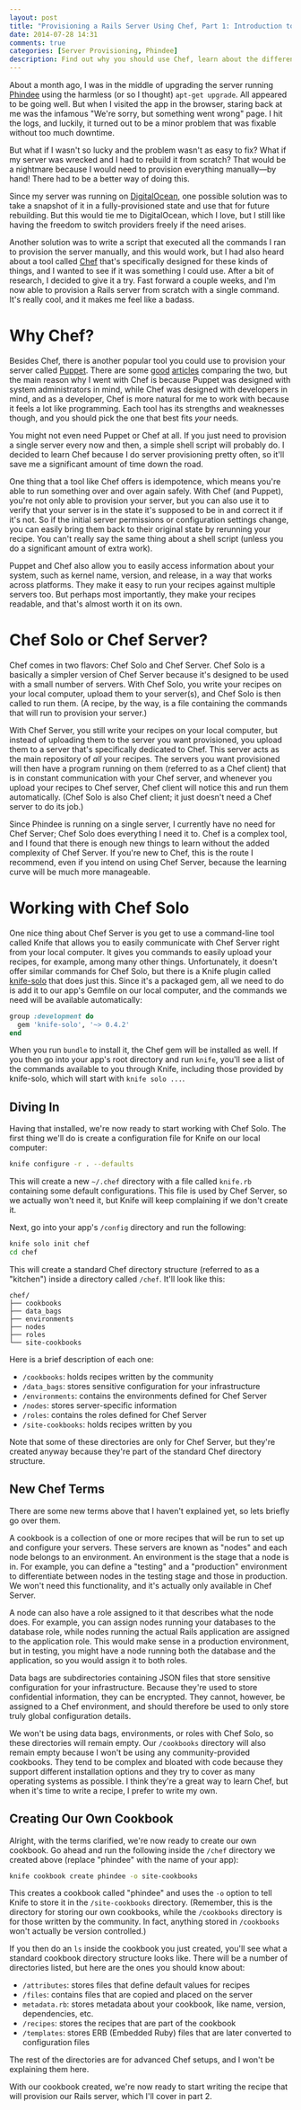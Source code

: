 ```yaml
---
layout: post
title: "Provisioning a Rails Server Using Chef, Part 1: Introduction to Chef Solo"
date: 2014-07-28 14:31
comments: true
categories: [Server Provisioning, Phindee]
description: Find out why you should use Chef, learn about the differences between Chef Solo and Chef Server, and create your first cookbook.
---
```


About a month ago, I was in the middle of upgrading the server running [Phindee](http://phindee.com/) using the harmless (or so I thought) `apt-get upgrade`. All appeared to be going well. But when I visited the app in the browser, staring back at me was the infamous "We're sorry, but something went wrong" page. I hit the logs, and luckily, it turned out to be a minor problem that was fixable without too much downtime.

<!-- more -->

But what if I wasn't so lucky and the problem wasn't as easy to fix? What if my server was wrecked and I had to rebuild it from scratch? That would be a nightmare because I would need to provision everything manually&mdash;by hand!  There had to be a better way of doing this.

Since my server was running on [DigitalOcean](http://digitalocean.com/), one possible solution was to take a snapshot of it in a fully-provisioned state and use that for future rebuilding. But this would tie me to DigitalOcean, which I love, but I still like having the freedom to switch providers freely if the need arises.

Another solution was to write a script that executed all the commands I ran to provision the server manually, and this would work, but I had also heard about a tool called [Chef](https://github.com/opscode/chef) that's specifically designed for these kinds of things, and I wanted to see if it was something I could use. After a bit of research, I decided to give it a try. Fast forward a couple weeks, and I'm now able to provision a Rails server from scratch with a single command. It's really cool, and it makes me feel like a badass.

# Why Chef?

Besides Chef, there is another popular tool you could use to provision your server called [Puppet](https://github.com/puppetlabs/puppet). There are some [good](https://www.quora.com/What-are-the-key-reasons-to-choose-Puppet-over-Chef-or-vice-versa) [articles](http://devopsanywhere.blogspot.com/2011/10/puppet-vs-chef-fight.html) comparing the two, but the main reason why I went with Chef is because Puppet was designed with system administrators in mind, while Chef was designed with developers in mind, and as a developer, Chef is more natural for me to work with because it feels a lot like programming. Each tool has its strengths and weaknesses though, and you should pick the one that best fits <em>your</em> needs.

You might not even need Puppet or Chef at all. If you just need to provision a single server every now and then, a simple shell script will probably do. I decided to learn Chef because I do server provisioning pretty often, so it'll save me a significant amount of time down the road.

One thing that a tool like Chef offers is idempotence, which means you're able to run something over and over again safely. With Chef (and Puppet), you're not only able to provision your server, but you can also use it to verify that your server is in the state it's supposed to be in and correct it if it's not. So if the initial server permissions or configuration settings change, you can easily bring them back to their original state by rerunning your recipe. You can't really say the same thing about a shell script (unless you do a significant amount of extra work).

Puppet and Chef also allow you to easily access information about your system, such as kernel name, version, and release, in a way that works across platforms. They make it easy to run your recipes against multiple servers too. But perhaps most importantly, they make your recipes readable, and that's almost worth it on its own.

# Chef Solo or Chef Server?

Chef comes in two flavors: Chef Solo and Chef Server. Chef Solo is a basically a simpler version of Chef Server because it's designed to be used with a small number of servers. With Chef Solo, you write your recipes on your local computer, upload them to your server(s), and Chef Solo is then called to run them. (A recipe, by the way, is a file containing the commands that will run to provision your server.)

With Chef Server, you still write your recipes on your local computer, but instead of uploading them to the server you want provisioned, you upload them to a server that's specifically dedicated to Chef. This server acts as the main repository of <em>all</em> your recipes. The servers you want provisioned will then have a program running on them (referred to as a Chef client) that is in constant communication with your Chef server, and whenever you upload your recipes to Chef server, Chef client will notice this and run them automatically. (Chef Solo is also Chef client; it just doesn't need a Chef server to do its job.)

Since Phindee is running on a single server, I currently have no need for Chef Server; Chef Solo does everything I need it to. Chef is a complex tool, and I found that there is enough new things to learn without the added complexity of Chef Server. If you're new to Chef, this is the route I recommend, even if you intend on using Chef Server, because the learning curve will be much more manageable.

# Working with Chef Solo

One nice thing about Chef Server is you get to use a command-line tool called Knife that allows you to easily communicate with Chef Server right from your local computer. It gives you commands to easily upload your recipes, for example, among many other things. Unfortunately, it doesn't offer similar commands for Chef Solo, but there is a Knife plugin called [knife-solo](https://github.com/matschaffer/knife-solo) that does just this. Since it's a packaged gem, all we need to do is add it to our app's Gemfile on our local computer, and the commands we need will be available automatically:

``` ruby Gemfile
group :development do
  gem 'knife-solo', '~> 0.4.2'
end
```

When you run `bundle` to install it, the Chef gem will be installed as well. If you then go into your app's root directory and run `knife`, you'll see a list of the commands available to you through Knife, including those provided by knife-solo, which will start with `knife solo ...`.

## Diving In

Having that installed, we're now ready to start working with Chef Solo. The first thing we'll do is create a configuration file for Knife on our local computer:

``` bash
knife configure -r . --defaults
```

This will create a new `~/.chef` directory with a file called `knife.rb` containing some default configurations. This file is used by Chef Server, so we actually won't need it, but Knife will keep complaining if we don't create it.

Next, go into your app's `/config` directory and run the following:

``` bash
knife solo init chef
cd chef
```

This will create a standard Chef directory structure (referred to as a "kitchen") inside a directory called `/chef`. It'll look like this:

    chef/
    ├── cookbooks
    ├── data_bags
    ├── environments
    ├── nodes
    ├── roles
    └── site-cookbooks

Here is a brief description of each one:

- `/cookbooks`: holds recipes written by the community
- `/data_bags`: stores sensitive configuration for your infrastructure
- `/environments`: contains the environments defined for Chef Server
- `/nodes`: stores server-specific information
- `/roles`: contains the roles defined for Chef Server
- `/site-cookbooks`: holds recipes written by you

Note that some of these directories are only for Chef Server, but they're created anyway because they're part of the standard Chef directory structure.

## New Chef Terms

There are some new terms above that I haven't explained yet, so lets briefly go over them.

A cookbook is a collection of one or more recipes that will be run to set up and configure your servers. These servers are known as "nodes" and each node belongs to an environment. An environment is the stage that a node is in. For example, you can define a "testing" and a "production" environment to differentiate between nodes in the testing stage and those in production. We won't need this functionality, and it's actually only available in Chef Server.

A node can also have a role assigned to it that describes what the node does. For example, you can assign nodes running your databases to the database role, while nodes running the actual Rails application are assigned to the application role. This would make sense in a production environment, but in testing, you might have a node running both the database and the application, so you would assign it to both roles.

Data bags are subdirectories containing JSON files that store sensitive configuration for your infrastructure. Because they're used to store confidential information, they can be encrypted. They cannot, however, be assigned to a Chef environment, and should therefore be used to only store truly global configuration details.

We won't be using data bags, environments, or roles with Chef Solo, so these directories will remain empty. Our `/cookbooks` directory will also remain empty because I won't be using any community-provided cookbooks. They tend to be complex and bloated with code because they support different installation options and they try to cover as many operating systems as possible. I think they're a great way to learn Chef, but when it's time to write a recipe, I prefer to write my own.

## Creating Our Own Cookbook

Alright, with the terms clarified, we're now ready to create our own cookbook. Go ahead and run the following inside the `/chef` directory we created above (replace "phindee" with the name of your app):

``` bash
knife cookbook create phindee -o site-cookbooks
```

This creates a cookbook called "phindee" and uses the `-o` option to tell Knife to store it in the `/site-cookbooks` directory. (Remember, this is the directory for storing our own cookbooks, while the `/cookbooks` directory is for those written by the community. In fact, anything stored in `/cookbooks` won't actually be version controlled.)

If you then do an `ls` inside the cookbook you just created, you'll see what a standard cookbook directory structure looks like. There will be a number of directories listed, but here are the ones you should know about: 

- `/attributes`: stores files that define default values for recipes
- `/files`: contains files that are copied and placed on the server
- `metadata.rb`: stores metadata about your cookbook, like name, version, dependencies, etc.
- `/recipes`: stores the recipes that are part of the cookbook
- `/templates`: stores ERB (Embedded Ruby) files that are later converted to configuration files

The rest of the directories are for advanced Chef setups, and I won't be explaining them here.

With our cookbook created, we're now ready to start writing the recipe that will provision our Rails server, which I'll cover in part 2.